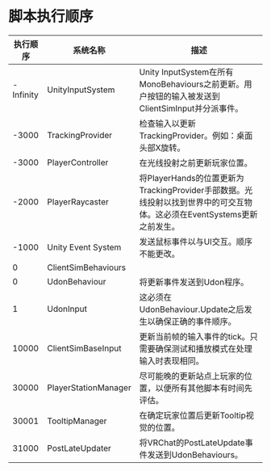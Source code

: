# 脚本执行顺序

| 执行顺序 | 系统名称 | 描述 |
|---|---|---|
| -Infinity | UnityInputSystem | Unity InputSystem在所有MonoBehaviours之前更新。用户按钮的输入被发送到ClientSimInput并分派事件。 |
| -3000 | TrackingProvider | 检查输入以更新TrackingProvider。例如：桌面头部X旋转。 |
| -3000 | PlayerController | 在光线投射之前更新玩家位置。 |
| -2000 | PlayerRaycaster | 将PlayerHands的位置更新为TrackingProvider手部数据。光线投射以找到世界中的可交互物体。这必须在EventSystems更新之前发生。 |
| -1000 | Unity Event System | 发送鼠标事件以与UI交互。顺序不能更改。 |
| 0 | ClientSimBehaviours |  |
| 0 | UdonBehaviour | 将更新事件发送到Udon程序。 |
| 1 | UdonInput | 这必须在UdonBehaviour.Update之后发生以确保正确的事件顺序。 |
| 10000 | ClientSimBaseInput | 更新当前帧的输入事件的tick。只需要确保测试和播放模式在处理输入时表现相同。 |
| 30000 | PlayerStationManager | 尽可能晚的更新站点上玩家的位置，以便所有其他脚本有时间先评估。 |
| 30001 | TooltipManager | 在确定玩家位置后更新Tooltip视觉的位置。 |
| 31000 | PostLateUpdater | 将VRChat的PostLateUpdate事件发送到UdonBehaviours。 |